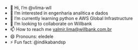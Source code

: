 - 👋 Hi, I’m @vlima-wll
- 👀 I’m interested in engenharia analitica e dados
- 🌱 I’m currently learning python e AWS Global Infrastructure
- 💞️ I’m looking to collaborate on Willbank
- 📫 How to reach me valmir.lima@willbank.com.br
- 😄 Pronouns: eledele
- ⚡ Fun fact: @indikabandsp

<!---
vlima-wll/vlima-wll is a ✨ special ✨ repository because its `README.md` (this file) appears on your GitHub profile.
You can click the Preview link to take a look at your changes.
--->
